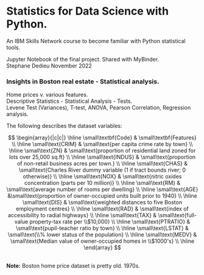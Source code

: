 #  Statistics for Data Science with Python.

An IBM Skills Network course to become familiar with Python statistical tools. 

Jupyter Notebook of the final project. Shared with MyBinder.   
Stephane Dedieu  November 2022 


### **Insights in Boston real estate - Statistical analysis.**

Home prices v. various features. <br>
Descriptive Statistics - Statistical Analysis - Tests. <br>
Levene Test (Variances), T-test, ANOVA, Pearson Correlation, Regression analysis. <br>

The following describes the dataset variables:  <br>

$$
\begin{array}{|c|c|}
\hline
\small\textbf{Code} & \small\textbf{Features}  \\ 
\hline
\small\text{CRIM} & \small\text{per capita crime rate by town}  \\
\hline
\small\text{ZN} & \small\text{proportion of residential land zoned for lots over 25,000 sq.ft}  \\
\hline
\small\text{INDUS} & \small\text{proportion of non-retail business acres per town.}  \\
\hline
\small\text{CHAS} & \small\text{Charles River dummy variable (1 if tract bounds river; 0 otherwise)}  \\
\hline
\small\text{NOX} & \small\text{nitric oxides concentration (parts per 10 million)}  \\
\hline
\small\text{RM} & \small\text{average number of rooms per dwelling}  \\   
\hline
\small\text{AGE} &\small\text{proportion of owner-occupied units built prior to 1940}  \\   
\hline
\small\text{DIS} & \small\text{weighted distances to five Boston employment centres}  \\  
\hline
\small\text{RAD} & \small\text{index of accessibility to radial highways}  \\  
\hline
\small\text{TAX} & \small\text{full-value property-tax rate per \\$10,000}  \\ 
\hline
\small\text{PTRATIO} & \small\text{pupil-teacher ratio by town}  \\
\hline
\small\text{LSTAT} & \small\text{\\% lower status of the population}  \\
\hline
\small\text{MEDV} & \small\text{Median value of owner-occupied homes in \\$1000's}  \\    
\hline 
\end{array}
$$

<br>
<b>Note:</b> Boston home price dataset is pretty old. 1970s. 

<br>
<br>

